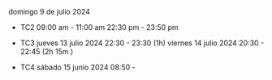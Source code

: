 domingo 9 de julio 2024
- TC2
  09:00 am - 11:00 am
  22:30 pm - 23:50 pm

- TC3
  jueves 13 julio 2024
  22:30 - 23:30 (1h)
  viernes 14 julio 2024
  20:30 - 22:45 (2h 15m )
- TC4
  sábado 15 junio 2024
  08:50 - 